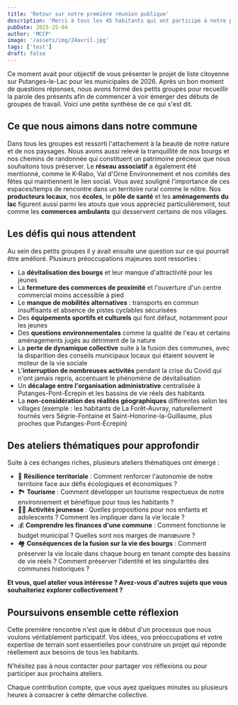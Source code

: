 ```yaml
---
title: 'Retour sur notre première réunion publique'
description: 'Merci à tous les 45 habitants qui ont participé à notre première réunion publique !'
pubDate: 2025-25-04
author: 'MCCP'
image: '/assets/img/24avril.jpg'
tags: ['test']
draft: false
---
```


Ce moment avait pour objectif de vous présenter le projet de liste citoyenne sur Putanges-le-Lac pour les municipales de 2026. Après un bon moment de questions réponses, nous avons formé des petits groupes pour recueillir la parole des présents afin de commencer à voir émerger des débuts de groupes de travail. Voici une petite synthèse de ce qui s'est dit.

## Ce que nous aimons dans notre commune

Dans tous les groupes est ressorti l'attachement à la beauté de notre nature et de nos paysages. Nous avons aussi relevé la tranquillité de nos bourgs et nos chemins de randonnée qui constituent un patrimoine précieux que nous souhaitons tous préserver.
Le **réseau associatif** a également été mentionné, comme le K-Rabo, Val d'Orne Environnement et nos comités des fêtes qui maintiennent le lien social. Vous avez souligné l'importance de ces espaces/temps de rencontre dans un territoire rural comme le nôtre.
Nos **producteurs locaux**, nos **écoles**, le **pôle de santé** et les **aménagements du lac** figurent aussi parmi les atouts que vous appréciez particulièrement, tout comme les **commerces ambulants** qui desservent certains de nos villages.

## Les défis qui nous attendent

Au sein des petits groupes il y avait ensuite une question sur ce qui pourrait être amélioré. Plusieurs préoccupations majeures sont ressorties :

- La **dévitalisation des bourgs** et leur manque d'attractivité pour les jeunes
- La **fermeture des commerces de proximité** et l'ouverture d'un centre commercial moins accessible à pied
- Le **manque de mobilités alternatives** : transports en commun insuffisants et absence de pistes cyclables sécurisées
- Des **équipements sportifs et culturels** qui font défaut, notamment pour les jeunes
- Des **questions environnementales** comme la qualité de l'eau et certains aménagements jugés au détriment de la nature
- La **perte de dynamique collective** suite à la fusion des communes, avec la disparition des conseils municipaux locaux qui étaient souvent le moteur de la vie sociale
- L'**interruption de nombreuses activités** pendant la crise du Covid qui n'ont jamais repris, accentuant le phénomène de dévitalisation
- Un **décalage entre l'organisation administrative** centralisée à Putanges-Pont-Écrepin et les bassins de vie réels des habitants
- La **non-considération des réalités géographiques** différentes selon les villages (exemple : les habitants de La Forêt-Auvray, naturellement tournés vers Ségrie-Fontaine et Saint-Honorine-la-Guillaume, plus proches que Putanges-Pont-Écrepin)

## Des ateliers thématiques pour approfondir

Suite à ces échanges riches, plusieurs ateliers thématiques ont émergé :

- 🌱 **Résilience territoriale** : Comment renforcer l'autonomie de notre territoire face aux défis écologiques et économiques ?
- 🏞️ **Tourisme** : Comment développer un tourisme respectueux de notre environnement et bénéfique pour tous les habitants ?
- 👦👧 **Activités jeunesse** : Quelles propositions pour nos enfants et adolescents ? Comment les impliquer dans la vie locale ?
- 💰 **Comprendre les finances d'une commune** : Comment fonctionne le budget municipal ? Quelles sont nos marges de manœuvre ?
- 🏘️ **Conséquences de la fusion sur la vie des bourgs** : Comment préserver la vie locale dans chaque bourg en tenant compte des bassins de vie réels ? Comment préserver l'identité et les singularités des communes historiques ?

**Et vous, quel atelier vous intéresse ? Avez-vous d'autres sujets que vous souhaiteriez explorer collectivement ?**

## Poursuivons ensemble cette réflexion

Cette première rencontre n'est que le début d'un processus que nous voulons véritablement participatif. Vos idées, vos préoccupations et votre expertise de terrain sont essentielles pour construire un projet qui réponde réellement aux besoins de tous les habitants.

N'hésitez pas à nous contacter pour partager vos réflexions ou pour participer aux prochains ateliers.

Chaque contribution compte, que vous ayez quelques minutes ou plusieurs heures à consacrer à cette démarche collective.

